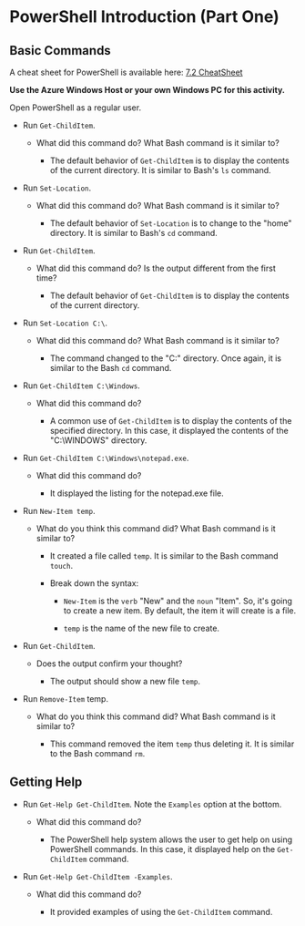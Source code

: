 # PowerShell Introduction (Part One)

## Basic Commands

A cheat sheet for PowerShell is available here:
[7.2 CheatSheet](../../../CheatSheet.md)

**Use the Azure Windows Host or your own Windows PC for this activity.**

Open PowerShell as a regular user.

- Run `Get-ChildItem`.

    - What did this command do?  What Bash command is it similar to?

        - The default behavior of `Get-ChildItem` is to display the contents of the current directory.  It is similar to Bash's `ls` command.

- Run `Set-Location`.

    - What did this command do?  What Bash command is it similar to?

        - The default behavior of `Set-Location` is to change to the "home" directory.  It is similar to Bash's `cd` command.

- Run `Get-ChildItem`.

    - What did this command do?  Is the output different from the first time?

        - The default behavior of `Get-ChildItem` is to display the contents of the current directory.

- Run `Set-Location C:\`.

    - What did this command do?  What Bash command is it similar to?

        - The command changed to the "C:\" directory.  Once again, it is similar to the Bash `cd` command.

- Run `Get-ChildItem C:\Windows`.

    - What did this command do?

        - A common use of `Get-ChildItem` is to display the contents of the specified directory.  In this case, it displayed the contents of the "C:\WINDOWS" directory.

- Run `Get-ChildItem C:\Windows\notepad.exe`.

    - What did this command do?

        - It displayed the listing for the notepad.exe file.

- Run `New-Item temp`.

    - What do you think this command did?  What Bash command is it similar to?

        - It created a file called `temp`.  It is similar to the Bash command `touch`.
    
        - Break down the syntax:

            - `New-Item` is the `verb` "New" and the `noun` "Item".  So, it's going to create a new item.  By default, the item it will create is a file.

            - `temp` is the name of the new file to create.

- Run `Get-ChildItem`.

    - Does the output confirm your thought?

        - The output should show a new file `temp`.

- Run `Remove-Item` temp.

    - What do you think this command did?  What Bash command is it similar to?

        - This command removed the item `temp` thus deleting it.  It is similar to the Bash command `rm`.

## Getting Help

- Run `Get-Help Get-ChildItem`.  Note the `Examples` option at the bottom.

    - What did this command do?

        - The PowerShell help system allows the user to get help on using PowerShell commands.  In this case, it displayed help on the `Get-ChildItem` command.

- Run `Get-Help Get-ChildItem -Examples`.

    - What did this command do?

        - It provided examples of using the `Get-ChildItem` command.
